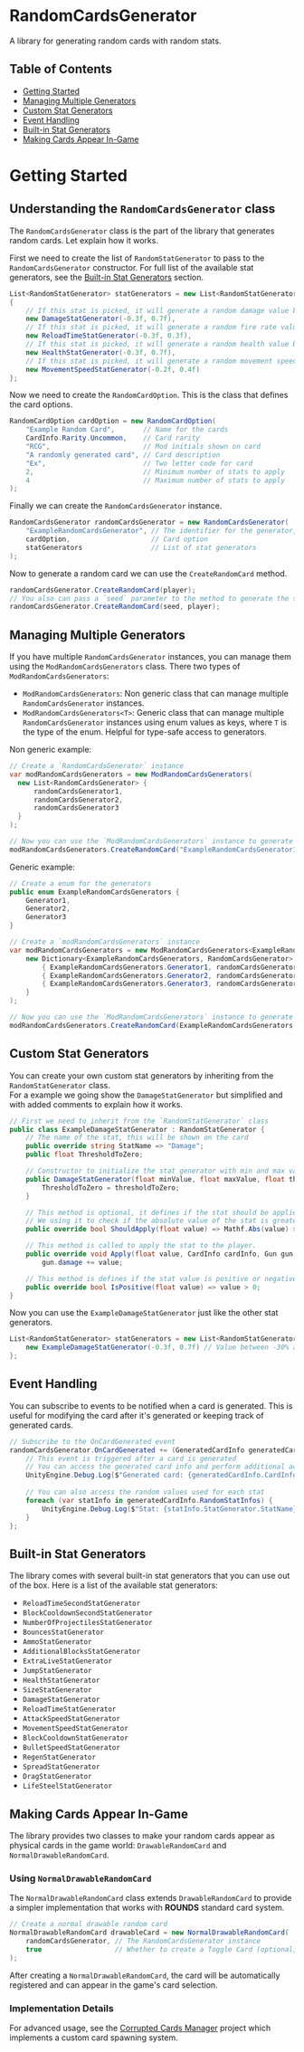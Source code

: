 # RandomCardsGenerator
A library for generating random cards with random stats.   

## Table of Contents
- [Getting Started](#getting-started)
- [Managing Multiple Generators](#managing-multiple-generators)
- [Custom Stat Generators](#custom-stat-generators)
- [Event Handling](#event-handling)
- [Built-in Stat Generators](#built-in-stat-generators)
- [Making Cards Appear In-Game](#making-cards-appear-in-game)

# Getting Started
## Understanding the `RandomCardsGenerator` class
The `RandomCardsGenerator` class is the part of the library that generates random cards. Let explain how it works.   

First we need to create the list of `RandomStatGenerator` to pass to the `RandomCardsGenerator` constructor.
For full list of the available stat generators, see the [Built-in Stat Generators](#built-in-stat-generators) section.
```csharp
List<RandomStatGenerator> statGenerators = new List<RandomStatGenerator>
{
    // If this stat is picked, it will generate a random damage value between -30% and +70% of the damage
    new DamageStatGenerator(-0.3f, 0.7f),
    // If this stat is picked, it will generate a random fire rate value between -30% and +30% of the fire rate
    new ReloadTimeStatGenerator(-0.3f, 0.3f),
    // If this stat is picked, it will generate a random health value between -30% and +70% of the health
    new HealthStatGenerator(-0.3f, 0.7f),
    // If this stat is picked, it will generate a random movement speed value between -20% and +40% of the movement speed
    new MovementSpeedStatGenerator(-0.2f, 0.4f)
};
```

Now we need to create the `RandomCardOption`. 
This is the class that defines the card options.
```csharp
RandomCardOption cardOption = new RandomCardOption(
    "Example Random Card",       // Name for the cards
    CardInfo.Rarity.Uncommon,    // Card rarity
    "RCG",                       // Mod initials shown on card
    "A randomly generated card", // Card description
    "Ex",                        // Two letter code for card
    2,                           // Minimum number of stats to apply
    4                            // Maximum number of stats to apply
);
```

Finally we can create the `RandomCardsGenerator` instance.
```csharp
RandomCardsGenerator randomCardsGenerator = new RandomCardsGenerator(
    "ExampleRandomCardsGenerator", // The identifier for the generator, It must be unique
    cardOption,                    // Card option
    statGenerators                 // List of stat generators
);
```

Now to generate a random card we can use the `CreateRandomCard` method.
```csharp
randomCardsGenerator.CreateRandomCard(player);
// You also can pass a `seed` parameter to the method to generate the same card every time
randomCardsGenerator.CreateRandomCard(seed, player);
```

## Managing Multiple Generators
If you have multiple `RandomCardsGenerator` instances, you can manage them using the `ModRandomCardsGenerators` class. There two types of `ModRandomCardsGenerators`:
- `ModRandomCardsGenerators`: Non generic class that can manage multiple `RandomCardsGenerator` instances.
- `ModRandomCardsGenerators<T>`: Generic class that can manage multiple `RandomCardsGenerator` instances using enum values as keys, where `T` is the type of the enum. Helpful for type-safe access to generators.  

Non generic example:
```csharp
// Create a `RandomCardsGenerator` instance
var modRandomCardsGenerators = new ModRandomCardsGenerators(
  new List<RandomCardsGenerator> {
      randomCardsGenerator1,
      randomCardsGenerator2,
      randomCardsGenerator3
  }
);

// Now you can use the `ModRandomCardsGenerators` instance to generate random cards
modRandomCardsGenerators.CreateRandomCard("ExampleRandomCardsGenerator1", player);
```

Generic example:
```csharp
// Create a enum for the generators
public enum ExampleRandomCardsGenerators {
    Generator1,
    Generator2,
    Generator3
}

// Create a `modRandomCardsGenerators` instance
var modRandomCardsGenerators = new ModRandomCardsGenerators<ExampleRandomCardsGenerators>(
    new Dictionary<ExampleRandomCardsGenerators, RandomCardsGenerator> {
        { ExampleRandomCardsGenerators.Generator1, randomCardsGenerator1 },
        { ExampleRandomCardsGenerators.Generator2, randomCardsGenerator2 },
        { ExampleRandomCardsGenerators.Generator3, randomCardsGenerator3 }
    }
);

// Now you can use the `ModRandomCardsGenerators` instance to generate random cards
modRandomCardsGenerators.CreateRandomCard(ExampleRandomCardsGenerators.Generator1, player);
```

## Custom Stat Generators
You can create your own custom stat generators by inheriting from the `RandomStatGenerator` class.  
For a example we going show the `DamageStatGenerator` but simplified and with added comments to explain how it works.
```csharp
// First we need to inherit from the `RandomStatGenerator` class
public class ExampleDamageStatGenerator : RandomStatGenerator {
    // The name of the stat, this will be shown on the card
    public override string StatName => "Damage";
    public float ThresholdToZero;

    // Constructor to initialize the stat generator with min and max values
    public DamageStatGenerator(float minValue, float maxValue, float thresholdToZero = 0.05f) : base(minValue, maxValue) {
        ThresholdToZero = thresholdToZero;
    }

    // This method is optional, it defines if the stat should be applied based on the value
    // We using it to check if the absolute value of the stat is greater than or equal to the threshold
    public override bool ShouldApply(float value) => Mathf.Abs(value) >= ThresholdToZero;

    // This method is called to apply the stat to the player.
    public override void Apply(float value, CardInfo cardInfo, Gun gun, ApplyCardStats cardStats, CharacterStatModifiers statModifiers, Block block) =>
        gun.damage += value;

    // This method is defines if the stat value is positive or negative
    public override bool IsPositive(float value) => value > 0;
}
```

Now you can use the `ExampleDamageStatGenerator` just like the other stat generators.
```csharp
List<RandomStatGenerator> statGenerators = new List<RandomStatGenerator> {
    new ExampleDamageStatGenerator(-0.3f, 0.7f) // Value between -30% and +70% of the damage
};
```

## Event Handling
You can subscribe to events to be notified when a card is generated. This is useful for modifying the card after it's generated or keeping track of generated cards.

```csharp
// Subscribe to the OnCardGenerated event
randomCardsGenerator.OnCardGenerated += (GeneratedCardInfo generatedCardInfo) => {
    // This event is triggered after a card is generated
    // You can access the generated card info and perform additional actions
    UnityEngine.Debug.Log($"Generated card: {generatedCardInfo.CardInfo.cardName}");
    
    // You can also access the random values used for each stat
    foreach (var statInfo in generatedCardInfo.RandomStatInfos) {
        UnityEngine.Debug.Log($"Stat: {statInfo.StatGenerator.StatName}, Value: {statInfo.Value}");
    }
};
```

## Built-in Stat Generators
The library comes with several built-in stat generators that you can use out of the box. 
Here is a list of the available stat generators:  
- `ReloadTimeSecondStatGenerator`
- `BlockCooldownSecondStatGenerator`
- `NumberOfProjectilesStatGenerator`
- `BouncesStatGenerator`
- `AmmoStatGenerator`
- `AdditionalBlocksStatGenerator`
- `ExtraLiveStatGenerator`
- `JumpStatGenerator`
- `HealthStatGenerator`
- `SizeStatGenerator`
- `DamageStatGenerator`
- `ReloadTimeStatGenerator`
- `AttackSpeedStatGenerator`
- `MovementSpeedStatGenerator`
- `BlockCooldownStatGenerator`
- `BulletSpeedStatGenerator`
- `RegenStatGenerator`
- `SpreadStatGenerator`
- `DragStatGenerator`
- `LifeSteelStatGenerator`

## Making Cards Appear In-Game
The library provides two classes to make your random cards appear as physical cards in the game world: `DrawableRandomCard` and `NormalDrawableRandomCard`.

### Using `NormalDrawableRandomCard`
The `NormalDrawableRandomCard` class extends `DrawableRandomCard` to provide a simpler implementation that works with **ROUNDS** standard card system.
```csharp
// Create a normal drawable random card
NormalDrawableRandomCard drawableCard = new NormalDrawableRandomCard(
    randomCardsGenerator, // The RandomCardsGenerator instance
    true                  // Whether to create a Toggle Card (optional, defaults to true)
);
```

After creating a `NormalDrawableRandomCard`, the card will be automatically registered and can appear in the game's card selection.

### Implementation Details
For advanced usage, see the [Corrupted Cards Manager](https://github.com/AALUND13/CorruptedCardsManager) project which implements a custom card spawning system. 
